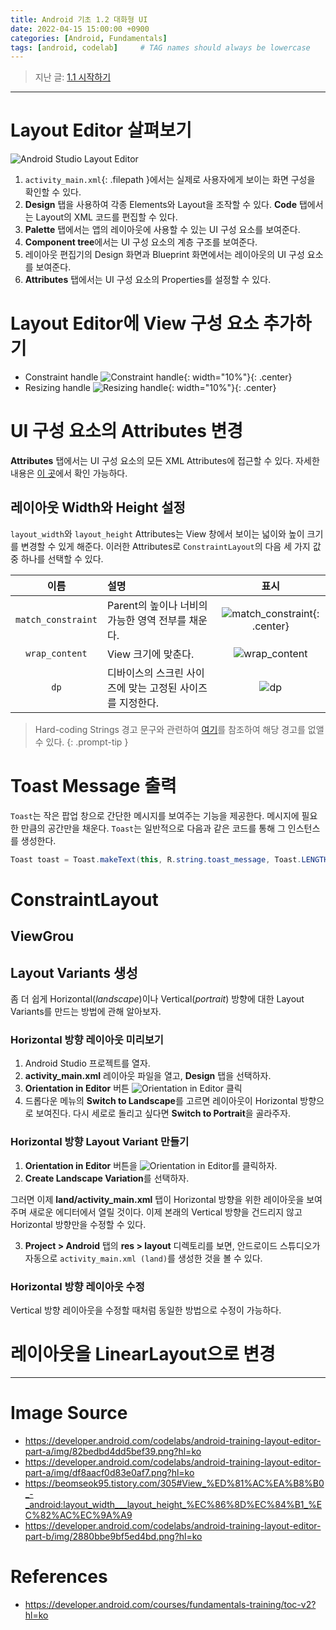 ```yaml
---
title: Android 기초 1.2 대화형 UI
date: 2022-04-15 15:00:00 +0900
categories: [Android, Fundamentals]
tags: [android, codelab]     # TAG names should always be lowercase
---
```


> 지난 글: [1.1 시작하기](https://coitloz88.github.io/posts/android-basic-1/)

---

# Layout Editor 살펴보기

![Android Studio Layout Editor](https://developer.android.com/codelabs/android-training-layout-editor-part-a/img/76af3429c6df2e78.png?hl=ko)

1. `activity_main.xml`{: .filepath }에서는 실제로 사용자에게 보이는 화면 구성을 확인할 수 있다.
2. **Design** 탭을 사용하여 각종 Elements와 Layout을 조작할 수 있다. **Code** 탭에서는 Layout의 XML 코드를 편집할 수 있다.
3. **Palette** 탭에서는 앱의 레이아웃에 사용할 수 있는 UI 구성 요소를 보여준다.
4. **Component tree**에서는 UI 구성 요소의 계층 구조를 보여준다.
5. 레이아웃 편집기의 Design 화면과 Blueprint 화면에서는  레이아웃의 UI 구성 요소를 보여준다.
6. **Attributes** 탭에서는 UI 구성 요소의 Properties를 설정할 수 있다.

# Layout Editor에 View 구성 요소 추가하기

* Constraint handle
![Constraint handle](https://developer.android.com/codelabs/android-training-layout-editor-part-a/img/82bedbd4dd5bef39.png?hl=ko){: width="10%"}{: .center}  
* Resizing handle
![Resizing handle](https://developer.android.com/codelabs/android-training-layout-editor-part-a/img/df8aacf0d83e0af7.png?hl=ko){: width="10%"}{: .center}  

# UI 구성 요소의 Attributes 변경
**Attributes** 탭에서는 UI 구성 요소의 모든 XML Attributes에 접근할 수 있다. 자세한 내용은 [이 곳](https://developer.android.com/reference/android/view/View.html?hl=ko)에서 확인 가능하다.

## 레이아웃 Width와 Height 설정
`layout_width`와 `layout_height` Attributes는 View 창에서 보이는 넓이와 높이 크기를 변경할 수 있게 해준다. 이러한 Attributes로 `ConstraintLayout`의 다음 세 가지 값 중 하나를 선택할 수 있다.  

| 이름 | 설명 | 표시 | 
|:----------:|:----------|:----------:|  
| `match_constraint` | Parent의 높이나 너비의 가능한 영역 전부를 채운다. | ![match_constraint](https://img1.daumcdn.net/thumb/R1280x0/?scode=mtistory2&fname=https%3A%2F%2Fblog.kakaocdn.net%2Fdn%2Fbp5diK%2FbtqzNCTbipc%2FogSMZSDEPSq3eQoSiP9TI0%2Fimg.png){: .center} | 
| `wrap_content` | View 크기에 맞춘다. | ![wrap_content](https://img1.daumcdn.net/thumb/R1280x0/?scode=mtistory2&fname=https%3A%2F%2Fblog.kakaocdn.net%2Fdn%2FbE6DeU%2FbtqzOedxqEE%2FnlEy1kP4oj7FhNoRlQFG0K%2Fimg.png) |
| `dp` | 디바이스의 스크린 사이즈에 맞는 고정된 사이즈를 지정한다. | ![dp](https://img1.daumcdn.net/thumb/R1280x0/?scode=mtistory2&fname=https%3A%2F%2Fblog.kakaocdn.net%2Fdn%2FbfLwwZ%2FbtqzM9wTGTH%2Fc3kVkikqAMYG3zeTKXmWlk%2Fimg.png) |  


> Hard-coding Strings 경고 문구와 관련하여
    [여기](https://developer.android.com/codelabs/android-training-layout-editor-part-a?index=..%2F..%2Fandroid-training&hl=ko#6)를 참조하여 해당 경고를 없앨 수 있다.
{: .prompt-tip }

# Toast Message 출력
`Toast`는 작은 팝업 창으로 간단한 메시지를 보여주는 기능을 제공한다. 메시지에 필요한 만큼의 공간만을 채운다. `Toast`는 일반적으로 다음과 같은 코드를 통해 그 인스턴스를 생성한다.  
```java
Toast toast = Toast.makeText(this, R.string.toast_message, Toast.LENGTH_SHORT);
```
# ConstraintLayout

## ViewGrou

## Layout Variants 생성

좀 더 쉽게 Horizontal(*landscape*)이나 Vertical(*portrait*) 방향에 대한 Layout Variants를 만드는 방법에 관해 알아보자.

### Horizontal 방향 레이아웃 미리보기
1. Android Studio 프로젝트를 열자.
2. **activity_main.xml** 레이아웃 파일을 열고, **Design** 탭을 선택하자.
3. **Orientation in Editor** 버튼 ![Orientation in Editor](https://developer.android.com/codelabs/android-training-layout-editor-part-b/img/2880bbe9bf5ed4bd.png?hl=ko) 클릭
4. 드롭다운 메뉴의 **Switch to Landscape**를 고르면 레이아웃이 Horizontal 방향으로 보여진다. 다시 세로로 돌리고 싶다면 **Switch to Portrait**을 골라주자.

### Horizontal 방향 Layout Variant 만들기
1. **Orientation in Editor** 버튼을 ![Orientation in Editor](https://developer.android.com/codelabs/android-training-layout-editor-part-b/img/2880bbe9bf5ed4bd.png?hl=ko)를 클릭하자.
2. **Create Landscape Variation**를 선택하자.

그러면 이제 **land/activity_main.xml** 탭이 Horizontal 방향을 위한 레이아웃을 보여주며 새로운 에디터에서 열릴 것이다. 이제 본래의 Vertical 방향을 건드리지 않고 Horizontal 방향만을 수정할 수 있다.

3. **Project > Android** 탭의 **res > layout** 디렉토리를 보면, 안드로이드 스튜디오가 자동으로 `activity_main.xml (land)`를 생성한 것을 볼 수 있다.

### Horizontal 방향 레이아웃 수정
Vertical 방향 레이아웃을 수정할 때처럼 동일한 방법으로 수정이 가능하다.

# 레이아웃을 LinearLayout으로 변경

<!--
# Button을 위한 onClick Attribute와 Handler 추가하기
*click handler*는 클릭가능한 UI 구성 요소를 이용자가 클릭하거나 탭했을 때 호출되는 메서드다. 안드로이드 스튜디오에서는 **Degisn** 탭의 **Attributes**를 선택하여 `onClick` 필드 내의 메서드 이름을 특정할 수 있다. 혹은 XML 에디터에서 `android:onClick` 특성을 추가하는 방법으로도 가능하다.

## Toast Button handler
```java
Toast toast = Toast.makeText(this, R.string.toast_message, Toast.LENGTH_SHORT);
```
-->
---

# Image Source
* <https://developer.android.com/codelabs/android-training-layout-editor-part-a/img/82bedbd4dd5bef39.png?hl=ko>
* <https://developer.android.com/codelabs/android-training-layout-editor-part-a/img/df8aacf0d83e0af7.png?hl=ko>
* <https://beomseok95.tistory.com/305#View_%ED%81%AC%EA%B8%B0_-_android:layout_width___layout_height_%EC%86%8D%EC%84%B1_%EC%82%AC%EC%9A%A9>
* <https://developer.android.com/codelabs/android-training-layout-editor-part-b/img/2880bbe9bf5ed4bd.png?hl=ko>

# References
* <https://developer.android.com/courses/fundamentals-training/toc-v2?hl=ko>
